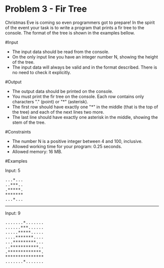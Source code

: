 Problem 3 - Fir Tree
====================

Christmas Eve is coming so even programmers got to prepare!
In the spirit of the event your task is to write a program that prints a fir tree to the console.
The format of the tree is shown in the examples bellow.

#Input

- The input data should be read from the console.
- On the only input line you have an integer number N, showing the height of the tree.
- The input data will always be valid and in the format described. There is no need to check it explicitly.

#Output
- The output data should be printed on the console.
- You must print the fir tree on the console. Each row contains only characters "." (point)  or "*" (asterisk).
- The first row should have exactly one "*" in the middle (that is the top of the tree) and each of the next lines two more.
- The last line should have exactly one asterisk in the middle, showing the stem of the tree.

#Constraints
- The number N is a positive integer between 4 and 100, inclusive.
- Allowed working time for your program: 0.25 seconds.
- Allowed memory: 16 MB.

#Examples

Input: 5

<pre>
...*...
..***..
.*****.
*******
...*...
</pre>


-------------------------

Input: 9

<pre>
.......*.......
......***......
.....*****.....
....*******....
...*********...
..***********..
.*************.
***************
.......*.......
</pre>